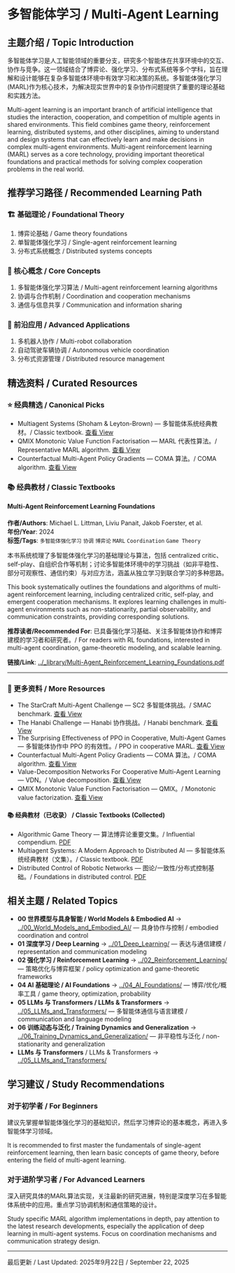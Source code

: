 # 多智能体学习 / Multi-Agent Learning

## 主题介绍 / Topic Introduction

多智能体学习是人工智能领域的重要分支，研究多个智能体在共享环境中的交互、协作与竞争。这一领域结合了博弈论、强化学习、分布式系统等多个学科，旨在理解和设计能够在复杂多智能体环境中有效学习和决策的系统。多智能体强化学习(MARL)作为核心技术，为解决现实世界中的复杂协作问题提供了重要的理论基础和实践方法。

Multi-agent learning is an important branch of artificial intelligence that studies the interaction, cooperation, and competition of multiple agents in shared environments. This field combines game theory, reinforcement learning, distributed systems, and other disciplines, aiming to understand and design systems that can effectively learn and make decisions in complex multi-agent environments. Multi-agent reinforcement learning (MARL) serves as a core technology, providing important theoretical foundations and practical methods for solving complex cooperation problems in the real world.

## 推荐学习路径 / Recommended Learning Path

### 🏗️ 基础理论 / Foundational Theory

1. 博弈论基础 / Game theory foundations
2. 单智能体强化学习 / Single-agent reinforcement learning
3. 分布式系统概念 / Distributed systems concepts

### 🧠 核心概念 / Core Concepts

1. 多智能体强化学习算法 / Multi-agent reinforcement learning algorithms
2. 协调与合作机制 / Coordination and cooperation mechanisms
3. 通信与信息共享 / Communication and information sharing

### 🚀 前沿应用 / Advanced Applications

1. 多机器人协作 / Multi-robot collaboration
2. 自动驾驶车辆协调 / Autonomous vehicle coordination
3. 分布式资源管理 / Distributed resource management

## 精选资料 / Curated Resources

### ⭐ 经典精选 / Canonical Picks

- Multiagent Systems (Shoham & Leyton-Brown) — 多智能体系统经典教材。/ Classic textbook. [查看 View](../_library/Multiagent_Systems_Shoham_Leyton_Brown.pdf)
- QMIX Monotonic Value Function Factorisation — MARL 代表性算法。/ Representative MARL algorithm. [查看 View](../_library/QMIX_Monotonic_Value_Function_Factorisation_for_Deep_Multi-Agent_Reinforcement_Learning.pdf)
- Counterfactual Multi-Agent Policy Gradients — COMA 算法。/ COMA algorithm. [查看 View](../_library/Counterfactual_Multi-Agent_Policy_Gradients.pdf)

### 📚 经典教材 / Classic Textbooks

 
#### Multi-Agent Reinforcement Learning Foundations

**作者/Authors**: Michael L. Littman, Liviu Panait, Jakob Foerster, et al.  
**年份/Year**: 2024  
**标签/Tags**: `多智能体强化学习` `协调` `博弈论` `MARL` `Coordination` `Game Theory`

本书系统梳理了多智能体强化学习的基础理论与算法，包括 centralized critic、self-play、自组织合作等机制；讨论多智能体环境中的学习挑战（如非平稳性、部分可观察性、通信约束）与对应方法，涵盖从独立学习到联合学习的多种思路。

This book systematically outlines the foundations and algorithms of multi-agent reinforcement learning, including centralized critic, self-play, and emergent cooperation mechanisms. It explores learning challenges in multi-agent environments such as non-stationarity, partial observability, and communication constraints, providing corresponding solutions.

**推荐读者/Recommended For**: 已具备强化学习基础、关注多智能体协作和博弈建模的学习者和研究者。/ For readers with RL foundations, interested in multi-agent coordination, game-theoretic modeling, and scalable learning.

**链接/Link**: [../_library/Multi-Agent_Reinforcement_Learning_Foundations.pdf](../_library/Multi-Agent_Reinforcement_Learning_Foundations.pdf)

---

### 📄 更多资料 / More Resources

- The StarCraft Multi-Agent Challenge — SC2 多智能体挑战。/ SMAC benchmark. [查看 View](../_library/The_StarCraft_Multi-Agent_Challenge.pdf)
- The Hanabi Challenge — Hanabi 协作挑战。/ Hanabi benchmark. [查看 View](../_library/The_Hanabi_Challenge_A_New_Frontier_for_AI_Research.pdf)
- The Surprising Effectiveness of PPO in Cooperative, Multi-Agent Games — 多智能体协作中 PPO 的有效性。/ PPO in cooperative MARL. [查看 View](../_library/The_Surprising_Effectiveness_of_PPO_in_Cooperative,_Multi-Agent_Games.pdf)
- Counterfactual Multi-Agent Policy Gradients — COMA 算法。/ COMA algorithm. [查看 View](../_library/Counterfactual_Multi-Agent_Policy_Gradients.pdf)
- Value-Decomposition Networks For Cooperative Multi-Agent Learning — VDN。/ Value decomposition. [查看 View](../_library/Value-Decomposition_Networks_For_Cooperative_Multi-Agent_Learning.pdf)
- QMIX Monotonic Value Function Factorisation — QMIX。/ Monotonic value factorization. [查看 View](../_library/QMIX_Monotonic_Value_Function_Factorisation_for_Deep_Multi-Agent_Reinforcement_Learning.pdf)

#### 📚 经典教材（已收录） / Classic Textbooks (Collected)

- Algorithmic Game Theory — 算法博弈论重要文集。/ Influential compendium. [PDF](../_library/Algorithmic_Game_Theory.pdf)
- Multiagent Systems: A Modern Approach to Distributed AI — 多智能体系统经典教材（文集）。/ Classic textbook. [PDF](../_library/Multiagent_Systems_A_Modern_Approach_To_Distributed_Artificial_Intelligence_Gerhard_Weiss.pdf)
- Distributed Control of Robotic Networks — 图论/一致性/分布式控制基础。/ Foundations in distributed control. [PDF](../_library/DCRN_Bullocortesmartinez_10mar09.pdf)


## 相关主题 / Related Topics

- **00 世界模型与具身智能 / World Models & Embodied AI** → [../00_World_Models_and_Embodied_AI/](../00_World_Models_and_Embodied_AI/) — 具身协作与控制 / embodied coordination and control
- **01 深度学习 / Deep Learning** → [../01_Deep_Learning/](../01_Deep_Learning/) — 表达与通信建模 / representation and communication modeling
- **02 强化学习 / Reinforcement Learning** → [../02_Reinforcement_Learning/](../02_Reinforcement_Learning/) — 策略优化与博弈框架 / policy optimization and game-theoretic frameworks
- **04 AI 基础理论 / AI Foundations** → [../04_AI_Foundations/](../04_AI_Foundations/) — 博弈/优化/概率工具 / game theory, optimization, probability
- **05 LLMs 与 Transformers / LLMs & Transformers** → [../05_LLMs_and_Transformers/](../05_LLMs_and_Transformers/) — 多智能体通信与语言建模 / communication and language modeling
- **06 训练动态与泛化 / Training Dynamics and Generalization** → [../06_Training_Dynamics_and_Generalization/](../06_Training_Dynamics_and_Generalization/) — 非平稳性与泛化 / non-stationarity and generalization
- **LLMs 与 Transformers** / LLMs & Transformers → [../05_LLMs_and_Transformers/](../05_LLMs_and_Transformers/)

## 学习建议 / Study Recommendations

### 对于初学者 / For Beginners

建议先掌握单智能体强化学习的基础知识，然后学习博弈论的基本概念，再进入多智能体学习领域。

It is recommended to first master the fundamentals of single-agent reinforcement learning, then learn basic concepts of game theory, before entering the field of multi-agent learning.

### 对于进阶学习者 / For Advanced Learners

深入研究具体的MARL算法实现，关注最新的研究进展，特别是深度学习在多智能体系统中的应用。重点学习协调机制和通信策略的设计。

Study specific MARL algorithm implementations in depth, pay attention to the latest research developments, especially the application of deep learning in multi-agent systems. Focus on coordination mechanisms and communication strategy design.

---

最后更新 / Last Updated: 2025年9月22日 / September 22, 2025
